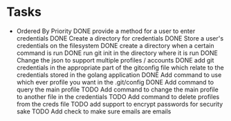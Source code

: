 # Tasks 
 - Ordered By Priority
DONE provide a method for a user to enter credentials
DONE Create a directory for credentials
DONE Store a user's credentials on the filesystem
DONE create a directory when a certain command is run
DONE run git init in the directory where it is run
DONE Change the json to support multiple profiles / accounts
DONE add git credentials in the appropriate part of the gitconfig file which relate to the credentials stored in the golang application
DONE Add command to use which ever profile you want in the .git/config
DONE Add command to query the main profile
TODO Add command to change the main profile to another file in the credentials
TODO Add command to delete profiles from the creds file
TODO add support to encrypt passwords for security sake
TODO Add check to make sure emails are emails
